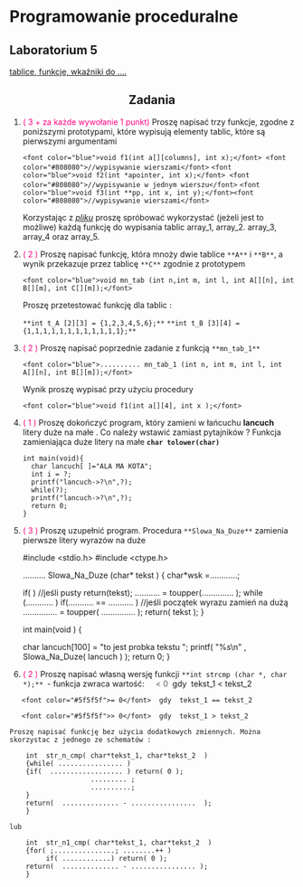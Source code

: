 # Programowanie proceduralne

## Laboratorium 5

[tablice, funkcje, wkaźniki do ....](./wskazniki_zestawienie.pdf)

<div align="center">

## Zadania

</div>

1.  <font color="#ff0080">( 3 + za każde wywołanie 1 punkt)</font> Proszę napisać trzy funkcje, zgodne z poniższymi prototypami, które wypisują elementy tablic, które są pierwszymi argumentami

    `<font color="blue">void f1(int a[][columns], int x);</font> <font color="#808080">//wypisywanie wierszami</font>`
    `<font color="blue">void f2(int *apointer, int x);</font> <font color="#808080">//wypisywanie w jednym wierszu</font>`
    `<font color="blue">void f3(int **pp, int x, int y);</font><font color="#808080">//wypisywanie wierszami</font>`

    Korzystając z _[pliku](./array.c)_ proszę spróbować wykorzystać (jeżeli jest to możliwe) każdą funkcję do wypisania tablic array_1, array_2\. array_3, array_4 oraz array_5.

4.  <font color="#ff0080">( 2 )</font> Proszę napisać funkcję, która mnoży dwie tablice `**A**` i `**B**`, a wynik przekazuje przez tablicę `**C**` zgodnie z prototypem

    `<font color="blue">void mn_tab (int n,int m, int l, int A[][n], int B[][m], int C[][m]);</font>`

    Proszę przetestować funkcję dla tablic :

    `**int t_A [2][3] = {1,2,3,4,5,6};**`
    `**int t_B [3][4] = {1,1,1,1,1,1,1,1,1,1,1,1};**`

6.  <font color="#ff0080">( 2 )</font> Proszę napisać poprzednie zadanie z funkcją `**mn_tab_1**`

    `<font color="blue">.......... mn_tab_1 (int n, int m, int l, int A[][n], int B[][m]);</font>`

    Wynik proszę wypisać przy użyciu procedury

    `<font color="blue">void f1(int a[][4], int x );</font>`

9.  <font color="#ff0080">( 1 )</font> Proszę dokończyć program, który zamieni w łańcuchu **lancuch** litery duże na małe . Co należy wstawić zamiast pytajników ?
    Funkcja zamieniająca duże litery na małe **`char tolower(char)`**

        int main(void){
          char lancuch[ ]="ALA MA KOTA";
          int i = ?;
          printf("lancuch->?\n",?);
          while(?);
          printf("lancuch->?\n",?);
          return 0;
        }

12.  <font color="#ff0080">( 3 )</font> Proszę uzupełnić program. Procedura `**Slowa_Na_Duze**` zamienia pierwsze litery wyrazów na duże

        #include <stdio.h>
        #include <ctype.h>

        .......... Slowa_Na_Duze (char* tekst ) {
        char*wsk =............;

        if(  )         //jeśli pusty
            return(tekst);
        ........... = toupper(.............. );
        while (............ )
         if(........... == ...........  )  //jeśli początek wyrazu zamień na dużą
         ............... = toupper( ............... );
         return( tekst );
        }

        int main(void ) {

        char lancuch[100] = "to  jest      probka  tekstu    ";
           printf( "%s\n" , Slowa_Na_Duze( lancuch ) );
                return 0;
        }

15.  <font color="#ff0080">( 2 )</font> Proszę napisać własną wersję funkcji `**int strcmp (char *, char *);** `- funkcja zwraca wartość:
        <font color="#5f5f5f">< 0</font>  gdy  tekst_1 < tekst_2

       <font color="#5f5f5f">= 0</font>  gdy  tekst_1 == tekst_2

       <font color="#5f5f5f">> 0</font>  gdy  tekst_1 > tekst_2

    Proszę napisać funkcję bez użycia dodatkowych zmiennych. Można skorzystac z jednego ze schematów :

        int  str_n_cmp( char*tekst_1, char*tekst_2  )
        {while( ................ )
        {if(  .................. ) return( 0 );
                        ......... ;
                        ..........;
        }
        return(  .............. - ................  );
        }

    lub

        int  str_n1_cmp( char*tekst_1, char*tekst_2  )
        {for( ;...............; ........++ )
             if( ............) return( 0 );
        return(  .............. - ................ );
        }
